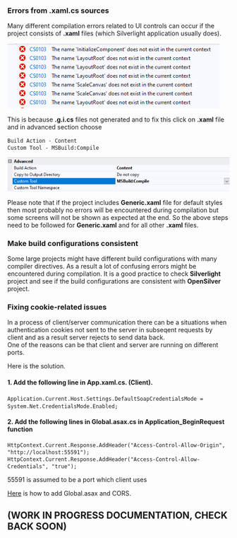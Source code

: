﻿### Errors from .xaml.cs sources
Many different compilation errors related to UI controls can occur if the project consists of **.xaml** files (which Silverlight application usually does).

![xaml Errors](/images/XamlErrors.png "xaml Errors")

This is because **.g.i.cs** files not generated and to fix this click on **.xaml** file and in advanced section choose
```
Build Action - Content
Custom Tool - MSBuild:Compile
```

![Build Action](/images/BuildAction.png "Build Action")

Please note that if the project includes **Generic.xaml** file for default styles then most probably no errors will be encountered during compilation but some screens will not be shown as expected at the end. So the above steps need to be followed for **Generic.xaml** and for all other **.xaml** files.

### Make build configurations consistent
Some large projects might have different build configurations with many compiler directives. As a result a lot of confusing errors might be encountered during compilation.
It is a good practice to check **Silverlight** project and see if the build configurations are consistent with **OpenSilver** project.

### Fixing cookie-related issues

In a process of client/server communication there can be a situations when authentication cookies not sent to the server in subseqent requests by client and as a result server rejects to send data back.\
One of the reasons can be that client and server are running on different ports.


Here is the solution.

#### 1. Add the following line in App.xaml.cs. (Client).

```Application.Current.Host.Settings.DefaultSoapCredentialsMode = System.Net.CredentialsMode.Enabled;```

#### 2. Add the following lines in Global.asax.cs in Application_BeginRequest function

```
HttpContext.Current.Response.AddHeader("Access-Control-Allow-Origin", "http://localhost:55591");
HttpContext.Current.Response.AddHeader("Access-Control-Allow-Credentials", "true");
```

55591 is assumed to be a port which client uses

[Here](https://doc.opensilver.net/documentation/in-depth-topics/wcf-and-webclient.html#to-add-cors-to-your-web-service-recommended-simply-follow-these-steps) is how to add Global.asax and CORS.

## (WORK IN PROGRESS DOCUMENTATION, CHECK BACK SOON)